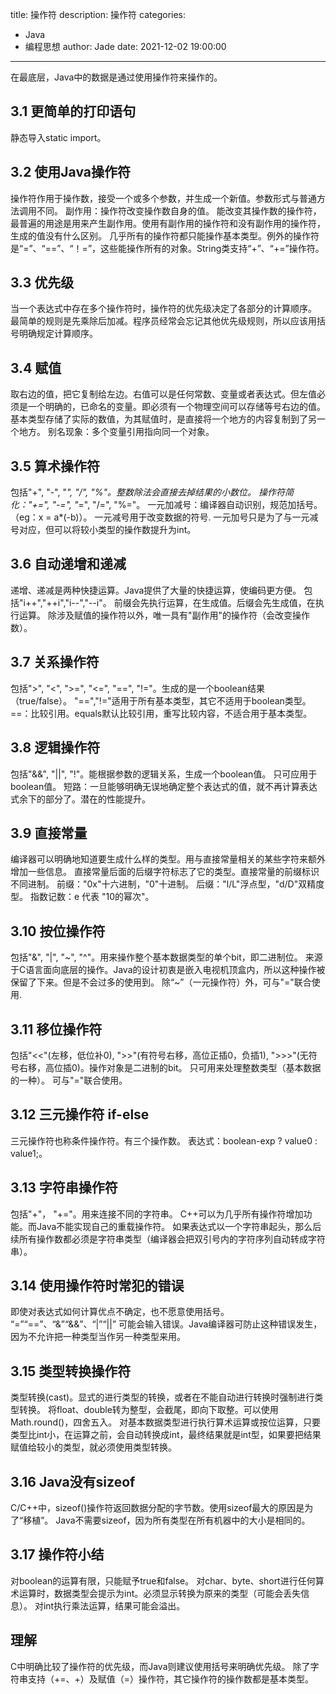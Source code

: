 title: 操作符
description: 操作符
categories: 
  - Java
  - 编程思想
author: Jade
date: 2021-12-02 19:00:00
---

在最底层，Java中的数据是通过使用操作符来操作的。
## 3.1 更简单的打印语句
静态导入static import。

## 3.2 使用Java操作符
操作符作用于操作数，接受一个或多个参数，并生成一个新值。参数形式与普通方法调用不同。
副作用：操作符改变操作数自身的值。
能改变其操作数的操作符，最普遍的用途是用来产生副作用。使用有副作用的操作符和没有副作用的操作符，生成的值没有什么区别。
几乎所有的操作符都只能操作基本类型。例外的操作符是“=”、“==”、“！=”，这些能操作所有的对象。String类支持“+”、“+=”操作符。

## 3.3 优先级
当一个表达式中存在多个操作符时，操作符的优先级决定了各部分的计算顺序。 
最简单的规则是先乘除后加减。程序员经常会忘记其他优先级规则，所以应该用括号明确规定计算顺序。

## 3.4 赋值
取右边的值，把它复制给左边。右值可以是任何常数、变量或者表达式。但左值必须是一个明确的，已命名的变量。即必须有一个物理空间可以存储等号右边的值。
基本类型存储了实际的数值，为其赋值时，是直接将一个地方的内容复制到了另一个地方。
别名现象：多个变量引用指向同一个对象。

## 3.5 算术操作符
包括"+", "-", "*", "/", "%"。整数除法会直接去掉结果的小数位。
操作符简化："+=", "-=", "*=", "/=", "%="。
一元加减号：编译器自动识别，规范加括号。（eg：x = a*(-b)）。
一元减号用于改变数据的符号. 一元加号只是为了与一元减号对应，但可以将较小类型的操作数提升为int。

## 3.6 自动递增和递减
递增、递减是两种快捷运算。Java提供了大量的快捷运算，使编码更方便。
包括"i++","++i","i--","--i"。
前缀会先执行运算，在生成值。后缀会先生成值，在执行运算。
除涉及赋值的操作符以外，唯一具有"副作用"的操作符（会改变操作数）。

## 3.7 关系操作符
包括">", "<", ">=", "<=", "==", "!="。生成的是一个boolean结果（true/false）。
"==","!="适用于所有基本类型，其它不适用于boolean类型。
==：比较引用。equals默认比较引用，重写比较内容，不适合用于基本类型。

## 3.8 逻辑操作符
包括"&&", "||", "!"。能根据参数的逻辑关系，生成一个boolean值。
只可应用于boolean值。
短路：一旦能够明确无误地确定整个表达式的值，就不再计算表达式余下的部分了。潜在的性能提升。

## 3.9 直接常量
编译器可以明确地知道要生成什么样的类型。用与直接常量相关的某些字符来额外增加一些信息。
直接常量后面的后缀字符标志了它的类型。直接常量的前缀标识不同进制。
前缀："0x"十六进制，"0"十进制。
后缀："l/L"浮点型，"d/D"双精度型。
指数记数：e 代表 "10的幂次"。

## 3.10 按位操作符
包括"&", "|", "~", "^"。用来操作整个基本数据类型的单个bit，即二进制位。
来源于C语言面向底层的操作。Java的设计初衷是嵌入电视机顶盒内，所以这种操作被保留了下来。但是不会过多的使用到。
除“~”（一元操作符）外，可与"="联合使用.

## 3.11 移位操作符
包括"<<"(左移，低位补0), ">>"(有符号右移，高位正插0，负插1), ">>>"(无符号右移，高位插0)。操作对象是二进制的bit。
只可用来处理整数类型（基本数据的一种）。
可与"="联合使用。

## 3.12 三元操作符 if-else
三元操作符也称条件操作符。有三个操作数。
表达式：boolean-exp ? value0 : value1;。

## 3.13 字符串操作符
包括"+"， "+="。用来连接不同的字符串。
C++可以为几乎所有操作符增加功能。而Java不能实现自己的重载操作符。
如果表达式以一个字符串起头，那么后续所有操作数都必须是字符串类型（编译器会把双引号内的字符序列自动转成字符串）。

## 3.14 使用操作符时常犯的错误
即使对表达式如何计算优点不确定，也不愿意使用括号。
“=”“==”、“&”“&&”、“|”“||” 可能会输入错误。Java编译器可防止这种错误发生，因为不允许把一种类型当作另一种类型来用。

## 3.15 类型转换操作符
类型转换(cast)。显式的进行类型的转换，或者在不能自动进行转换时强制进行类型转换。
将float、double转为整型，会截尾，即向下取整。可以使用Math.round()，四舍五入。
对基本数据类型进行执行算术运算或按位运算，只要类型比int小，在运算之前，会自动转换成int，最终结果就是int型，如果要把结果赋值给较小的类型，就必须使用类型转换。

## 3.16 Java没有sizeof
C/C++中，sizeof()操作符返回数据分配的字节数。使用sizeof最大的原因是为了“移植”。
Java不需要sizeof，因为所有类型在所有机器中的大小是相同的。

## 3.17 操作符小结
对boolean的运算有限，只能赋予true和false。
对char、byte、short进行任何算术运算时，数据类型会提示为int。必须显示转换为原来的类型（可能会丢失信息）。
对int执行乘法运算，结果可能会溢出。

## 理解
C中明确比较了操作符的优先级，而Java则建议使用括号来明确优先级。
除了字符串支持（+=、+）及赋值（=）操作符，其它操作符的操作数都是基本类型。

